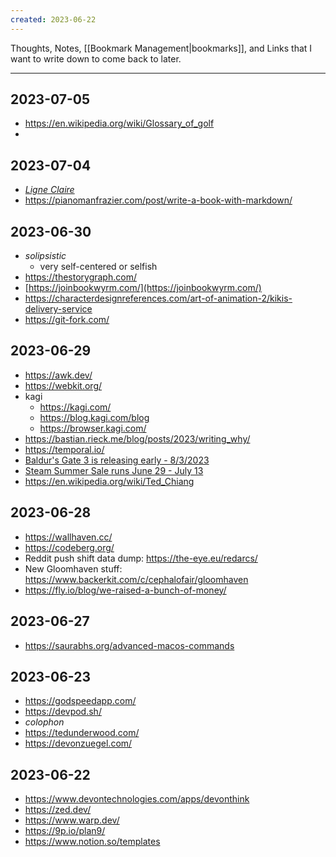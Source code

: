 ```yaml
---
created: 2023-06-22
---
```


Thoughts, Notes, [[Bookmark Management|bookmarks]], and Links that I want to write down to come back to later.

---

## 2023-07-05

- https://en.wikipedia.org/wiki/Glossary_of_golf
- 

## 2023-07-04

- [_Ligne Claire_](https://en.wikipedia.org/wiki/Ligne_claire)
- https://pianomanfrazier.com/post/write-a-book-with-markdown/

## 2023-06-30

- _solipsistic_
	- very self-centered or selfish
- https://thestorygraph.com/
- [https://joinbookwyrm.com/](https://joinbookwyrm.com/)
- https://characterdesignreferences.com/art-of-animation-2/kikis-delivery-service
- https://git-fork.com/

## 2023-06-29

- https://awk.dev/
- https://webkit.org/
- kagi
	- https://kagi.com/
	- https://blog.kagi.com/blog
	- https://browser.kagi.com/
- https://bastian.rieck.me/blog/posts/2023/writing_why/
- https://temporal.io/
- [Baldur's Gate 3 is releasing early - 8/3/2023](https://store.steampowered.com/news/app/1086940/view/3657534571513526776)
- [Steam Summer Sale runs June 29 - July 13](https://store.steampowered.com/news/?emclan=103582791457287600&emgid=3682303734604033314)
- https://en.wikipedia.org/wiki/Ted_Chiang

## 2023-06-28

- https://wallhaven.cc/
- https://codeberg.org/
- Reddit push shift data dump: https://the-eye.eu/redarcs/
- New Gloomhaven stuff: https://www.backerkit.com/c/cephalofair/gloomhaven 
- https://fly.io/blog/we-raised-a-bunch-of-money/

## 2023-06-27

- https://saurabhs.org/advanced-macos-commands

## 2023-06-23

- https://godspeedapp.com/
- https://devpod.sh/
- _colophon_
- https://tedunderwood.com/
- https://devonzuegel.com/

## 2023-06-22

- https://www.devontechnologies.com/apps/devonthink
- https://zed.dev/
- https://www.warp.dev/
- https://9p.io/plan9/
- https://www.notion.so/templates


